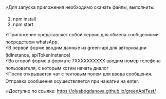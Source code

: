 ⚡Для запуска приложения необходимо скачать файлы, выполнить:
1. npm install
2. npm start

<div>⚡Приложение представляет собой сервис для обмена сообщениями посредством whatsApp.</div>
<div>⚡В первой форме вводим данные из green-api для авторизации (idInstance, apiTokenInstance)</div>
<div>⚡Во второй форме в формате 7ХХХХХХХХХХ вводим номер телефона пользователя, с которым хотим начать диалог</div>
⚡После открывается чат с тектовым полем для ввода сообщения. Отправка сообщения осуществляется при нажатии на enter.

🔥Доступно по ссылке: https://olyabogdanova.github.io/greenApiTest/

